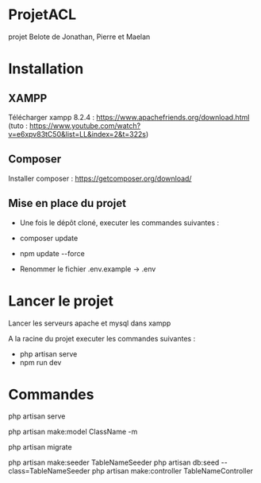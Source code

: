 # ProjetACL
projet Belote de Jonathan, Pierre et Maelan

# Installation

## XAMPP

Télécharger xampp 8.2.4 : https://www.apachefriends.org/download.html
(tuto : https://www.youtube.com/watch?v=e6xpv83tC50&list=LL&index=2&t=322s)

## Composer

Installer composer : https://getcomposer.org/download/

## Mise en place du projet 

- Une fois le dépôt cloné, executer les commandes suivantes : 
 - composer update 
 - npm update --force

- Renommer le fichier .env.example -> .env

# Lancer le projet

Lancer les serveurs apache et mysql dans xampp 

A la racine du projet executer les commandes suivantes : 
- php artisan serve
- npm run dev



# Commandes


php artisan serve

php artisan make:model ClassName -m

php artisan migrate

php artisan make:seeder TableNameSeeder
php artisan db:seed --class=TableNameSeeder
php artisan make:controller TableNameController